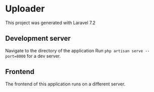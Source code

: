 # Uploader

This project was generated with Laravel 7.2

## Development server

Navigate to the directory of the application
Run `php artisan serve --port=8000` for a dev server.   

 
## Frontend
 
The frontend of this application runs on a different server.
